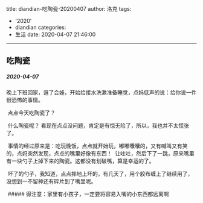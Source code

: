 title: diandian-吃陶瓷-20200407
author: 洛克
tags:
  - '2020'
  - diandian
categories:
  - 生活
date: 2020-04-07 21:46:00
---
## 吃陶瓷
##### 2020-04-07

晚上下班回家，逗了会娃，开始给接水洗漱准备睡觉，点妈低声的说：给你说一件很恐怖的事情。

  点点今天吃陶瓷了？
  
  什么陶瓷呢？ 看现在点点没问题，肯定是有惊无险了，所以，我也并不太慌张了。
  
  事情的经过原来是：吃玩晚饭，点点就开始玩，嘟嘟囔囔的，又有喊叫又有笑的，点妈突然发现，点点的嘴里好像有东西！
  让吐吐，然后下了一跳，原来嘴里有一块勺子上掉下来的陶瓷。这都没有划破嘴，算是幸运的了。
  
  坏了的勺子，我知道，点点摔地上坏的，有几天了，用个胶布缠上了继续用了，没想到一不留神还有碎片到了嘴里呢。
  
  ##### 得注意：家里有小孩子，一定要将容易入嘴的小东西都远离啊
